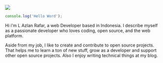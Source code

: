 <img src="https://media.tenor.com/mKTS5nbF1zcAAAAM/cute-anime-dancing.gif">

``` js
console.log('Hello Word');
```

Hi i'm L Azlan Rafar, a web Developer based in Indonesia. I describe myself as a passionate developer who loves coding, open source, and the web platform.

Aside from my job, I like to create and contribute to open source projects. That helps me to learn a ton of new stuff, grow as a developer and support other open source projects. Also I enjoy writing technical things at my blog.
